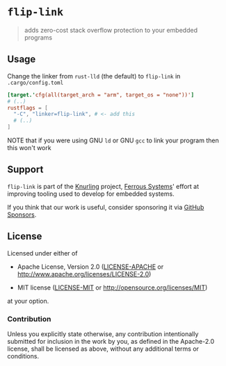 # `flip-link`

> adds zero-cost stack overflow protection to your embedded programs

## Usage

Change the linker from `rust-lld` (the default) to `flip-link` in `.cargo/config.toml`

``` toml
[target.'cfg(all(target_arch = "arm", target_os = "none"))']
# (..)
rustflags = [
  "-C", "linker=flip-link", # <- add this
  # (..)
]
```

NOTE that if you were using GNU `ld` or GNU `gcc` to link your program then this
won't work

## Support

`flip-link` is part of the [Knurling] project, [Ferrous Systems]' effort at
improving tooling used to develop for embedded systems.

If you think that our work is useful, consider sponsoring it via [GitHub
Sponsors].

## License

Licensed under either of

- Apache License, Version 2.0 ([LICENSE-APACHE](LICENSE-APACHE) or
  http://www.apache.org/licenses/LICENSE-2.0)

- MIT license ([LICENSE-MIT](LICENSE-MIT) or http://opensource.org/licenses/MIT)

at your option.

### Contribution

Unless you explicitly state otherwise, any contribution intentionally submitted
for inclusion in the work by you, as defined in the Apache-2.0 license, shall be
licensed as above, without any additional terms or conditions.

[Knurling]: https://github.com/knurling-rs/meta
[Ferrous Systems]: https://ferrous-systems.com/
[GitHub Sponsors]: https://github.com/sponsors/knurling-rs
